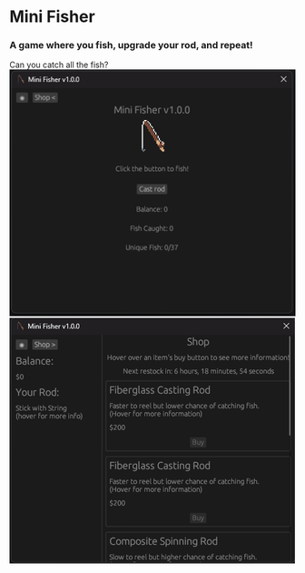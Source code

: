 # Mini Fisher
### A game where you fish, upgrade your rod, and repeat!  
Can you catch all the fish?  
![screenshot](/screenshots/mfish.png)  
![screenshot](/screenshots/mfish_shop.png)
